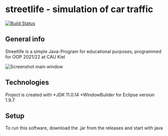 # streetlife - simulation of car traffic
[![Build Status](https://github.com/baschi29/streetlife/actions/workflows/build-workflow.yml/badge.svg?branch=master)](https://github.com/baschi29/streetlife/actions/workflows/build-workflow.yml)

## General info
Streetlife is a simple Java-Program for educational purposes, programmed for OOP 2021/22 at CAU Kiel

![Screenshot main window](streetlife/images/scshot_mainframe.jpg ' ')

## Technologies
Project is created with
*JDK 11.0.14
*WindowBuilder for Eclipse version 1.9.7

## Setup
To run this software, download the .jar from the releases and start with java


